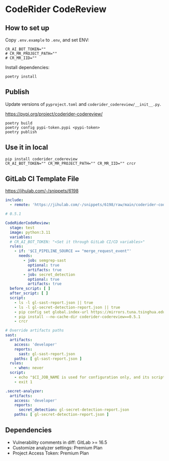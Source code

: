 # CodeRider CodeReview

## How to set up

Copy `.env.example` to `.env`, and set ENV:

```.env
CR_AI_BOT_TOKEN=""
# CR_MR_PROJECT_PATH=""
# CR_MR_IID=""
```

Install dependencies:

```shell
poetry install
```

## Publish

Update versions of `pyproject.toml` and `coderider_codereview/__init__.py`.

https://pypi.org/project/coderider-codereview/

```shell
poetry build
poetry config pypi-token.pypi <pypi-token>
poetry publish
```

## Use it in local

```shell
pip install coderider_codereview
CR_AI_BOT_TOKEN="" CR_MR_PROJECT_PATH="" CR_MR_IID="" crcr
```

## GitLab CI Template File

https://jihulab.com/-/snippets/6198

```yaml
include:
  - remote: 'https://jihulab.com/-/snippets/6198/raw/main/coderider-codereview-0.5.1.yml'
```

``` yaml
# 0.5.1

CodeRiderCodeReview:
  stage: test
  image: python:3.11
  variables:
  # CR_AI_BOT_TOKEN: "<Set it through GitLab CI/CD variables>"
  rules:
    - if: '$CI_PIPELINE_SOURCE == "merge_request_event"'
      needs:
        - job: semgrep-sast
          optional: true
          artifacts: true
        - job: secret_detection
          optional: true
          artifacts: true
  before_script: [ ]
  after_script: [ ]
  script:
    - ls -l gl-sast-report.json || true
    - ls -l gl-secret-detection-report.json || true
    - pip config set global.index-url https://mirrors.tuna.tsinghua.edu.cn/pypi/web/simple
    - pip install --no-cache-dir coderider-codereview==0.5.1
    - crcr

# Override artifacts paths
sast:
  artifacts:
    access: 'developer'
    reports:
      sast: gl-sast-report.json
    paths: [ gl-sast-report.json ]
  rules:
    - when: never
  script:
    - echo "$CI_JOB_NAME is used for configuration only, and its script should not be executed"
    - exit 1

.secret-analyzer:
  artifacts:
    access: 'developer'
    reports:
      secret_detection: gl-secret-detection-report.json
    paths: [ gl-secret-detection-report.json ]

```

## Dependencies

- Vulnerability comments in diff:  GitLab >= 16.5
- Customize analyzer settings: Premium Plan
- Project Access Token: Premium Plan
